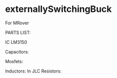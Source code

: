 # externallySwitchingBuck
For MRover


PARTS LIST:

IC LM3150

Capacitors:

Mosfets:

Inductors:
In JLC
Resistors:
